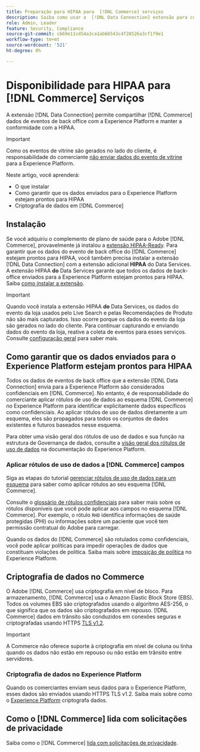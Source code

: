 ```yaml
---
title: Preparação para HIPAA para  [!DNL Commerce] serviços
description: Saiba como usar a  [!DNL Data Connection] extensão para compartilhar [!DNL Commerce] dados com a Experience Platform e manter a conformidade com a HIPAA.
role: Admin, Leader
feature: Security, Compliance
source-git-commit: cb69e11cd54a3ca1ab66543c4f28526a3cf1f9e1
workflow-type: tm+mt
source-wordcount: '521'
ht-degree: 0%

---
```


# Disponibilidade para HIPAA para [!DNL Commerce] Serviços

A extensão [!DNL Data Connection] permite compartilhar [!DNL Commerce] dados de eventos de back office com a Experience Platform e manter a conformidade com a HIPAA.

>[!IMPORTANT]
>
>Como os eventos de vitrine são gerados no lado do cliente, é responsabilidade do comerciante [não enviar dados do evento de vitrine](connect-data.md#data-collection) para a Experience Platform.

Neste artigo, você aprenderá:

- O que instalar
- Como garantir que os dados enviados para o Experience Platform estejam prontos para HIPAA
- Criptografia de dados em [!DNL Commerce]

## Instalação

Se você adquiriu o complemento de plano de saúde para o Adobe [!DNL Commerce], provavelmente já instalou a [extensão HIPAA-Ready](https://experienceleague.adobe.com/en/docs/commerce-admin/start/compliance/hipaa-ready-service/overview#installation). Para garantir que os dados do evento de back office do [!DNL Commerce] estejam prontos para HIPAA, você também precisa instalar a extensão [!DNL Data Connection] com a extensão adicional **HIPAA** do Data Services. A extensão HIPAA **do** Data Services garante que todos os dados de back-office enviados para a Experience Platform estejam prontos para HIPAA. Saiba [como instalar a extensão](install.md#install-the-data-services-hipaa-extension).

>[!IMPORTANT]
>
>Quando você instala a extensão HIPAA **do** Data Services, os dados do evento da loja usados pelo Live Search e pelas Recomendações de Produto não são mais capturados. Isso ocorre porque os dados do evento da loja são gerados no lado do cliente. Para continuar capturando e enviando dados do evento da loja, reative a coleta de eventos para esses serviços. Consulte [configuração geral](https://experienceleague.adobe.com/en/docs/commerce-admin/config/general/general.html#data-services) para saber mais.

## Como garantir que os dados enviados para o Experience Platform estejam prontos para HIPAA

Todos os dados de eventos de back office que a extensão [!DNL Data Connection] envia para a Experience Platform são considerados confidenciais em [!DNL Commerce]. No entanto, é de responsabilidade do comerciante aplicar rótulos de uso de dados ao esquema [!DNL Commerce] no Experience Platform para identificar explicitamente dados específicos como confidenciais. Ao aplicar rótulos de uso de dados diretamente a um esquema, eles são propagados para todos os conjuntos de dados existentes e futuros baseados nesse esquema.

Para obter uma visão geral dos rótulos de uso de dados e sua função na estrutura de Governança de dados, consulte a [visão geral dos rótulos de uso de dados](https://experienceleague.adobe.com/en/docs/experience-platform/data-governance/labels/overview) na documentação do Experience Platform.

### Aplicar rótulos de uso de dados a [!DNL Commerce] campos

Siga as etapas do tutorial [gerenciar rótulos de uso de dados para um esquema](https://experienceleague.adobe.com/en/docs/experience-platform/xdm/tutorials/labels) para saber como aplicar rótulos ao seu esquema [!DNL Commerce].

Consulte o [glossário de rótulos confidenciais](https://experienceleague.adobe.com/en/docs/experience-platform/data-governance/labels/reference#sensitive) para saber mais sobre os rótulos disponíveis que você pode aplicar aos campos no esquema [!DNL Commerce]. Por exemplo, o rótulo `RHD` identifica informações de saúde protegidas (PHI) ou informações sobre um paciente que você tem permissão contratual do Adobe para carregar.

Quando os dados do [!DNL Commerce] são rotulados como confidenciais, você pode aplicar políticas para impedir operações de dados que constituam violações de política. Saiba mais sobre [imposição de política](https://experienceleague.adobe.com/en/docs/experience-platform/data-governance/enforcement/overview) no Experience Platform.

## Criptografia de dados no Commerce

O Adobe [!DNL Commerce] usa criptografia em nível de bloco. Para armazenamento, [!DNL Commerce] usa o Amazon Elastic Block Store (EBS). Todos os volumes EBS são criptografados usando o algoritmo AES-256, o que significa que os dados são criptografados em repouso. [!DNL Commerce] dados em trânsito são conduzidos em conexões seguras e criptografadas usando HTTPS [TLS v1.2](https://datatracker.ietf.org/doc/html/rfc5246).

>[!IMPORTANT]
>
>A Commerce não oferece suporte à criptografia em nível de coluna ou linha quando os dados não estão em repouso ou não estão em trânsito entre servidores.

### Criptografia de dados no Experience Platform

Quando os comerciantes enviam seus dados para o Experience Platform, esses dados são enviados usando HTTPS TLS v1.2. Saiba mais sobre como o [Experience Platform](https://experienceleague.adobe.com/en/docs/experience-platform/landing/governance-privacy-security/encryption) criptografa dados.

## Como o [!DNL Commerce] lida com solicitações de privacidade

Saiba como o [!DNL Commerce] [lida com solicitações de privacidade](handle-privacy-request.md).
